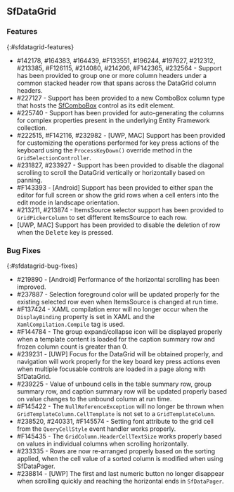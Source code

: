 ## SfDataGrid

### Features
{:#sfdatagrid-features}

* \#142178, #164383, #164439, #F133551, #196244, #197627, #212312, #213385, #F126115, #214080, #214206, #F142365, #232564 - Support has been provided to group one or more column headers under a common stacked header row that spans across the DataGrid column headers.
* \#227127 - Support has been provided to a new ComboBox column type that hosts the [SfComboBox](https://help.syncfusion.com/xamarin/sfcombobox/getting-started) control as its edit element.
* \#225740 - Support has been provided for auto-generating the columns for complex properties present in the underlying Entity Framework collection.
* \#222515, #F142116, #232982 - [UWP, MAC] Support has been provided for customizing the operations performed for key press actions of the keyboard using the `ProcessKeyDown()` override method in the `GridSelectionController`.
* \#231827, #233927 - Support has been provided to disable the diagonal scrolling to scroll the DataGrid vertically or horizontally based on panning.
* \#F143393 - [Android] Support has been provided to either span the editor for full screen or show the grid rows when a cell enters into the edit mode in landscape orientation.
* \#213211, #213874 - ItemsSource selector support has been provided to `GridPickerColumn` to set different ItemsSource to each row.
* [UWP, MAC] Support has been provided to disable the deletion of row when the <kbd>Delete</kbd> key is pressed.

### Bug Fixes
{:#sfdatagrid-bug-fixes}

* \#219890 - [Android] Performance of the horizontal scrolling has been improved.
* \#237887 - Selection foreground color will be updated properly for the existing selected row even when ItemsSource is changed at run time.
* \#F137424 - XAML compilation error will no longer occur when the `DisplayBinding` property is set in XAML and the `XamlCompilation.Compile` tag is used.
* \#F144784 - The group expand/collapse icon will be displayed properly when a template content is loaded for the caption summary row and frozen column count is greater than 0.
* \#239231 - [UWP] Focus for the DataGrid will be obtained properly, and navigation will work properly for the key board key press actions even when multiple focusable controls are loaded in a page along with SfDataGrid.
* \#239225 - Value of unbound cells in the table summary row, group summary row, and caption summary row will be updated properly based on value changes to the unbound column at run time.
* \#F145422 - The `NullReferenceException` will no longer be thrown when `GridTemplateColumn.CellTemplate` is not set to a `GridTemplateColumn`.
* \#238520, #240331, #F145574 - Setting font attribute to the grid cell from the `QueryCellStyle` event handler works properly.
* \#F145435 - The `GridColumn.HeaderCellTextSize` works properly based on values in individual columns when scrolling horizontally.
* \#233335 - Rows are now re-arranged properly based on the sorting applied, when the cell value of a sorted column is modified when using SfDataPager.
* \#238814 - [UWP] The first and last numeric button no longer disappear when scrolling quickly and reaching the horizontal ends in `SfDataPager`.
 
